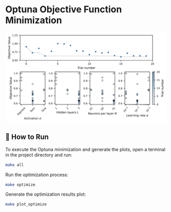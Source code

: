 # Optuna Objective Function Minimization

![hyperparameter_tunning](figures/hyperparameter_tunning.svg)

## 🚀 How to Run

To execute the Optuna minimization and generate the plots, open a terminal in the project directory and run:

```bash
make all
```

Run the optimization process:

```bash
make optimize
```

Generate the optimization results plot:

```bash
make plot_optimize
```
